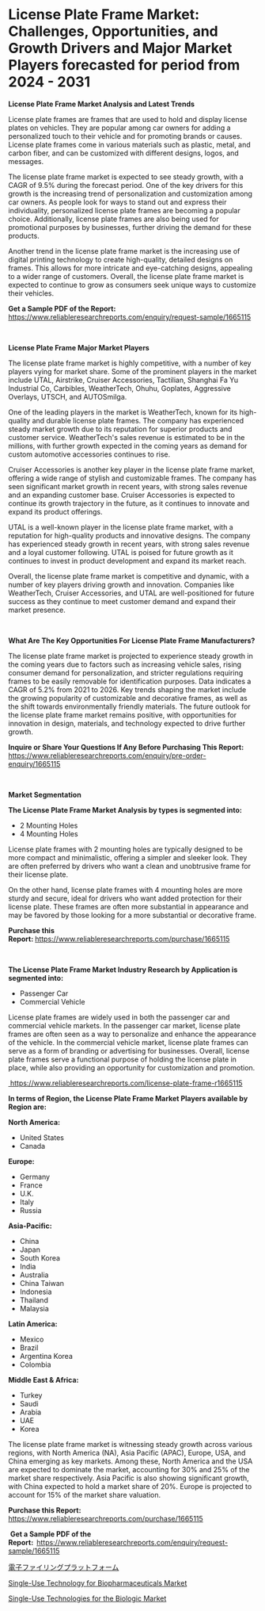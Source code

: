 <p><h1>License Plate Frame Market: Challenges, Opportunities, and Growth Drivers and Major Market Players forecasted for period from 2024 - 2031</h1></p><p><strong>License Plate Frame Market Analysis and Latest Trends</strong></p>
<p><p>License plate frames are frames that are used to hold and display license plates on vehicles. They are popular among car owners for adding a personalized touch to their vehicle and for promoting brands or causes. License plate frames come in various materials such as plastic, metal, and carbon fiber, and can be customized with different designs, logos, and messages.</p><p>The license plate frame market is expected to see steady growth, with a CAGR of 9.5% during the forecast period. One of the key drivers for this growth is the increasing trend of personalization and customization among car owners. As people look for ways to stand out and express their individuality, personalized license plate frames are becoming a popular choice. Additionally, license plate frames are also being used for promotional purposes by businesses, further driving the demand for these products.</p><p>Another trend in the license plate frame market is the increasing use of digital printing technology to create high-quality, detailed designs on frames. This allows for more intricate and eye-catching designs, appealing to a wider range of customers. Overall, the license plate frame market is expected to continue to grow as consumers seek unique ways to customize their vehicles.</p></p>
<p><strong>Get a Sample PDF of the Report:&nbsp;</strong> <a href="https://www.reliableresearchreports.com/enquiry/request-sample/1665115">https://www.reliableresearchreports.com/enquiry/request-sample/1665115</a></p>
<p>&nbsp;</p>
<p><strong>License Plate Frame Major Market Players</strong></p>
<p><p>The license plate frame market is highly competitive, with a number of key players vying for market share. Some of the prominent players in the market include UTAL, Airstrike, Cruiser Accessories, Tactilian, Shanghai Fa Yu Industrial Co, Carbibles, WeatherTech, Ohuhu, Goplates, Aggressive Overlays, UTSCH, and AUTOSmilga.</p><p>One of the leading players in the market is WeatherTech, known for its high-quality and durable license plate frames. The company has experienced steady market growth due to its reputation for superior products and customer service. WeatherTech's sales revenue is estimated to be in the millions, with further growth expected in the coming years as demand for custom automotive accessories continues to rise.</p><p>Cruiser Accessories is another key player in the license plate frame market, offering a wide range of stylish and customizable frames. The company has seen significant market growth in recent years, with strong sales revenue and an expanding customer base. Cruiser Accessories is expected to continue its growth trajectory in the future, as it continues to innovate and expand its product offerings.</p><p>UTAL is a well-known player in the license plate frame market, with a reputation for high-quality products and innovative designs. The company has experienced steady growth in recent years, with strong sales revenue and a loyal customer following. UTAL is poised for future growth as it continues to invest in product development and expand its market reach.</p><p>Overall, the license plate frame market is competitive and dynamic, with a number of key players driving growth and innovation. Companies like WeatherTech, Cruiser Accessories, and UTAL are well-positioned for future success as they continue to meet customer demand and expand their market presence.</p></p>
<p>&nbsp;</p>
<p><strong>What Are The Key Opportunities For License Plate Frame Manufacturers?</strong></p>
<p><p>The license plate frame market is projected to experience steady growth in the coming years due to factors such as increasing vehicle sales, rising consumer demand for personalization, and stricter regulations requiring frames to be easily removable for identification purposes. Data indicates a CAGR of 5.2% from 2021 to 2026. Key trends shaping the market include the growing popularity of customizable and decorative frames, as well as the shift towards environmentally friendly materials. The future outlook for the license plate frame market remains positive, with opportunities for innovation in design, materials, and technology expected to drive further growth.</p></p>
<p><strong>Inquire or Share Your Questions If Any Before Purchasing This Report:</strong> <a href="https://www.reliableresearchreports.com/enquiry/pre-order-enquiry/1665115">https://www.reliableresearchreports.com/enquiry/pre-order-enquiry/1665115</a></p>
<p>&nbsp;</p>
<p><strong>Market Segmentation</strong></p>
<p><strong>The License Plate Frame Market Analysis by types is segmented into:</strong></p>
<p><ul><li>2 Mounting Holes</li><li>4 Mounting Holes</li></ul></p>
<p><p>License plate frames with 2 mounting holes are typically designed to be more compact and minimalistic, offering a simpler and sleeker look. They are often preferred by drivers who want a clean and unobtrusive frame for their license plate.</p><p>On the other hand, license plate frames with 4 mounting holes are more sturdy and secure, ideal for drivers who want added protection for their license plate. These frames are often more substantial in appearance and may be favored by those looking for a more substantial or decorative frame.</p></p>
<p><strong>Purchase this Report:&nbsp;</strong><a href="https://www.reliableresearchreports.com/purchase/1665115">https://www.reliableresearchreports.com/purchase/1665115</a></p>
<p>&nbsp;</p>
<p><strong>The License Plate Frame Market Industry Research by Application is segmented into:</strong></p>
<p><ul><li>Passenger Car</li><li>Commercial Vehicle</li></ul></p>
<p><p>License plate frames are widely used in both the passenger car and commercial vehicle markets. In the passenger car market, license plate frames are often seen as a way to personalize and enhance the appearance of the vehicle. In the commercial vehicle market, license plate frames can serve as a form of branding or advertising for businesses. Overall, license plate frames serve a functional purpose of holding the license plate in place, while also providing an opportunity for customization and promotion.</p></p>
<p><a href="https://www.reliableresearchreports.com/license-plate-frame-r1665115">&nbsp;https://www.reliableresearchreports.com/license-plate-frame-r1665115</a></p>
<p><strong>In terms of Region, the License Plate Frame Market Players available by Region are:</strong></p>
<p>
    <p> <strong> North America: </strong>
        <ul>
            <li>United States</li>
            <li>Canada</li>
        </ul>
        </p> 
    <p> <strong> Europe: </strong>
        <ul>
            <li>Germany</li>
            <li>France</li>
            <li>U.K.</li>
            <li>Italy</li>
            <li>Russia</li>
        </ul>
        </p> 
    <p> <strong> Asia-Pacific: </strong>
        <ul>
            <li>China</li>
            <li>Japan</li>
            <li>South Korea</li>
            <li>India</li>
            <li>Australia</li>
            <li>China Taiwan</li>
            <li>Indonesia</li>
            <li>Thailand</li>
            <li>Malaysia</li>
        </ul>
        </p> 
    <p> <strong> Latin America: </strong>
        <ul>
            <li>Mexico</li>
            <li>Brazil</li>
            <li>Argentina Korea</li>
            <li>Colombia</li>
        </ul>
        </p> 
    <p> <strong> Middle East & Africa: </strong>
        <ul>
            <li>Turkey</li>
            <li>Saudi</li>
            <li>Arabia</li>
            <li>UAE</li>
            <li>Korea</li>
        </ul>
    </p>
    </p>
<p><p>The license plate frame market is witnessing steady growth across various regions, with North America (NA), Asia Pacific (APAC), Europe, USA, and China emerging as key markets. Among these, North America and the USA are expected to dominate the market, accounting for 30% and 25% of the market share respectively. Asia Pacific is also showing significant growth, with China expected to hold a market share of 20%. Europe is projected to account for 15% of the market share valuation.</p></p>
<p><strong>Purchase this Report: </strong><a href="https://www.reliableresearchreports.com/purchase/1665115">https://www.reliableresearchreports.com/purchase/1665115</a></p>
<p>&nbsp;<strong>Get a Sample PDF of the Report:&nbsp;&nbsp;</strong><a href="https://www.reliableresearchreports.com/enquiry/request-sample/1665115">https://www.reliableresearchreports.com/enquiry/request-sample/1665115</a></p>
<p><strong></strong></p>
<p><p><a href="https://github.com/KaliMetz2023/Market-Research-Report-List-1/blob/main/8085488171989.md">電子ファイリングプラットフォーム</a></p><p><a href="https://github.com/emnqcawl19/Market-Research-Report-List-1/blob/main/single-use-technology-for-biopharmaceuticals-market.md">Single-Use Technology for Biopharmaceuticals Market</a></p><p><a href="https://github.com/shahriarnajimjoy333/Market-Research-Report-List-1/blob/main/single-use-technologies-for-the-biologic-market.md">Single-Use Technologies for the Biologic Market</a></p></p>
